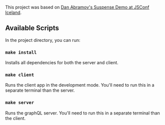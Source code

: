 This project was based on [Dan Abramov's Suspense Demo at JSConf Iceland](https://youtu.be/nLF0n9SACd4).

## Available Scripts

In the project directory, you can run:

### `make install`

Installs all dependencies for both the server and client.

### `make client`

Runs the client app in the development mode. You'll need to run this in a separate terminal than the server.

### `make server`

Runs the graphQL server. You'll need to run this in a separate terminal than the client.
